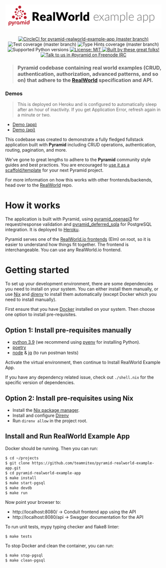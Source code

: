 # ![RealWorld Example App](logo.png)

<p align="center">
  <a href="https://circleci.com/gh/teamniteo/pyramid-realworld-example-app">
    <img alt="CircleCI for pyramid-realworld-example-app (master branch)"
         src="https://circleci.com/gh/teamniteo/pyramid-realworld-example-app.svg?style=shield">
  </a>
  <img alt="Test coverage (master branch)"
       src="https://img.shields.io/badge/tests_coverage-100%25-brightgreen.svg">
  <img alt="Type Hints coverage (master branch)"
       src="https://img.shields.io/badge/types_coverage-100%25-brightgreen.svg">
  <img alt="Supported Python versions"
       src="https://img.shields.io/badge/python-3.8%20%7C%203.9-2A79B8.svg">
  <a href="https://github.com/teamniteo/pyramid-realworld-example-app/blob/master/LICENSE">
    <img alt="License: MIT"
         src="https://img.shields.io/badge/License-MIT-yellow.svg">
  </a>
  <a href="https://github.com/teamniteo/pyramid-realworld-example-app/graphs/contributors">
    <img alt="Built by these great folks!"
         src="https://img.shields.io/github/contributors/teamniteo/pyramid-realworld-example-app.svg">
  </a>
  <a href="https://webchat.freenode.net/?channels=pyramid">
    <img alt="Talk to us in #pyramid on Freenode IRC"
         src="https://img.shields.io/badge/irc-freenode-blue.svg">
  </a>
</p>

> ### Pyramid codebase containing real world examples (CRUD, authentication, authorization, advanced patterns, and so on) that adhere to the [RealWorld](https://github.com/gothinkster/realworld) specification and API.


### Demos

> This is deployed on Heroku and is configured to automatically sleep after an hour of inactivity. If you get Application Error, refresh again in a minute or two.

- [Demo (app)](https://pyramid-realworld.herokuapp.com/)
- [Demo (api)](https://pyramid-realworld.herokuapp.com/api)

This codebase was created to demonstrate a fully fledged fullstack application built with **Pyramid** including CRUD operations, authentication, routing, pagination, and more.

We've gone to great lengths to adhere to the **Pyramid** community style guides and best practices. You are encouraged to [use it as a scaffold/template](https://github.com/teamniteo/pyramid-realworld-example-app/generate) for your next Pyramid project.

For more information on how this works with other frontends/backends, head over to the [RealWorld](https://github.com/gothinkster/realworld) repo.


# How it works

The application is built with Pyramid, using [pyramid_openapi3](https://github.com/pylons/pyramid_openapi3) for request/response validation and [pyramid_deferred_sqla](https://github.com/teamniteo/pyramid_deferred_sqla) for PostgreSQL integration. It is deployed to [Heroku](https://pyramid-realworld.herokuapp.com/api).

Pyramid serves one of the [RealWorld.io frontends](https://github.com/gothinkster/realworld#frontends) (Elm) on root, so it is easier to understand how things fit together. The frontend is interchangeable. You can use any
RealWorld.io frontend.


# Getting started

To set up your development environment, there are some dependencies you need to install on your system.
You can either install them manually, or use [Nix](https://nixos.org/nix) and [direnv](https://direnv.net/)
to install them automatically (except Docker which you need to install manually).

First ensure that you have [Docker](https://www.docker.com) installed on your system.
Then choose one option to install pre-requisites.

## Option 1: Install pre-requisites manually

- [python 3.9](https://www.python.org) (we recommend using [pyenv](https://github.com/pyenv/pyenv) for installing Python).
- [poetry](https://github.com/python-poetry/poetry)
- [node](https://nodejs.org) & [jq](https://github.com/stedolan/jq) (to run postman tests)

Activate the virtual environment, then continue to Install RealWorld Example App.

If you have any dependency related issue, check out `./shell.nix` for the specific version of dependencies.

## Option 2: Install pre-requisites using Nix

- Install the [Nix package manager](https://nixos.org/nix).
- Install and configure [Direnv](https://direnv.net)
- Run `direnv allow` in the project root.

## Install and Run RealWorld Example App

Docker should be running. Then you can run:

    $ cd ~/projects
    $ git clone https://github.com/teamniteo/pyramid-realworld-example-app.git
    $ cd pyramid-realworld-example-app
    $ make install
    $ make start-pgsql
    $ make devdb
    $ make run

Now point your browser to:
 * http://localhost:8080/ -> Conduit frontend app using the API
 * http://localhost:8080/api -> Swagger documentation for the API

To run unit tests, mypy typing checker and flake8 linter:

    $ make tests

To stop Docker and clean the container, you can run:

    $ make stop-pgsql
    $ make clean-pgsql
